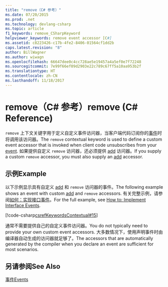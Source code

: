 ```yaml
---
title: "remove（C# 参考）"
ms.date: 07/20/2015
ms.prod: .net
ms.technology: devlang-csharp
ms.topic: article
f1_keywords: remove_CSharpKeyword
helpviewer_keywords: remove event accessor [C#]
ms.assetid: c8223426-c17b-4fe2-8406-01564cf1dd2b
caps.latest.revision: "8"
author: BillWagner
ms.author: wiwagn
ms.openlocfilehash: 66647dee0c4cc728ae5e19457a4a5ef0e7f72248
ms.sourcegitcommit: 7e99f66ef09d2903e22c789c67ff5a10aa953b2f
ms.translationtype: HT
ms.contentlocale: zh-CN
ms.lasthandoff: 11/18/2017
---
```

# <a name="remove-c-reference"></a><span data-ttu-id="5126c-102">remove（C# 参考）</span><span class="sxs-lookup"><span data-stu-id="5126c-102">remove (C# Reference)</span></span>
<span data-ttu-id="5126c-103">`remove` 上下文关键字用于定义自定义事件访问器，当客户端代码订阅你的[事件](../../../csharp/language-reference/keywords/event.md)时将调用该访问器。</span><span class="sxs-lookup"><span data-stu-id="5126c-103">The `remove` contextual keyword is used to define a custom event accessor that is invoked when client code unsubscribes from your [event](../../../csharp/language-reference/keywords/event.md).</span></span> <span data-ttu-id="5126c-104">如果提供自定义 `remove` 访问器，还必须提供 [add](../../../csharp/language-reference/keywords/add.md) 访问器。</span><span class="sxs-lookup"><span data-stu-id="5126c-104">If you supply a custom `remove` accessor, you must also supply an [add](../../../csharp/language-reference/keywords/add.md) accessor.</span></span>  
  
## <a name="example"></a><span data-ttu-id="5126c-105">示例</span><span class="sxs-lookup"><span data-stu-id="5126c-105">Example</span></span>  
 <span data-ttu-id="5126c-106">以下示例显示具有自定义 [add](../../../csharp/language-reference/keywords/add.md) 和 `remove` 访问器的事件。</span><span class="sxs-lookup"><span data-stu-id="5126c-106">The following example shows an event with custom [add](../../../csharp/language-reference/keywords/add.md) and `remove` accessors.</span></span> <span data-ttu-id="5126c-107">有关完整示例，请参阅[如何：实现接口事件](../../../csharp/programming-guide/events/how-to-implement-interface-events.md)。</span><span class="sxs-lookup"><span data-stu-id="5126c-107">For the full example, see [How to:  Implement Interface Events](../../../csharp/programming-guide/events/how-to-implement-interface-events.md).</span></span>  
  
 [!code-csharp[csrefKeywordsContextual#15](../../../csharp/language-reference/keywords/codesnippet/CSharp/remove_1.cs)]  
  
 <span data-ttu-id="5126c-108">通常不需要提供自己的自定义事件访问器。</span><span class="sxs-lookup"><span data-stu-id="5126c-108">You do not typically need to provide your own custom event accessors.</span></span> <span data-ttu-id="5126c-109">大多数情况下，使用声明事件时由编译器自动生成的访问器就足够了。</span><span class="sxs-lookup"><span data-stu-id="5126c-109">The accessors that are automatically generated by the compiler when you declare an event are sufficient for most scenarios.</span></span>  
  
## <a name="see-also"></a><span data-ttu-id="5126c-110">另请参阅</span><span class="sxs-lookup"><span data-stu-id="5126c-110">See Also</span></span>  
 [<span data-ttu-id="5126c-111">事件</span><span class="sxs-lookup"><span data-stu-id="5126c-111">Events</span></span>](../../../csharp/programming-guide/events/index.md)
